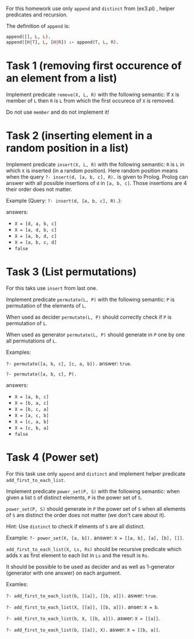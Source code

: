 For this homework use only `append` and `distinct` from (ex3.pl) , helper predicates and recursion.

The definition of `append` is:

```prolog
append([], L, L).
append([H|T], L, [H|R]) :- append(T, L, R).
```

# Task 1 (removing first occurence of an element from a list)

Implement predicate `remove(X, L, R)` with the following semantic: If `X` is member of `L` then `R` is `L` from which the first occurece of `X` is removed.

Do not use `member` and do not implement it!

# Task 2 (inserting element in a random position in a list)

Implement predicate `insert(X, L, R)` with the following semantic: `R` is `L` in which `X` is inserted (in a random position).
Here random position means when the  query `?- insert(d, [a, b, c], R).` is given to Prolog.
Prolog can answer with all possible insertions of `d` in `[a, b, c]`. Those insertions are 4 their order does not matter.

Example (Query: `?- insert(d, [a, b, c], R).`):

answers:

- `X = [d, a, b, c]` 
- `X = [a, d, b, c]`
- `X = [a, b, d, c]`
- `X = [a, b, c, d]`
- `false`

# Task 3 (List permutations)

For this taks use `insert` from last one.

Implement predicate `permutate(L, P)` with the following semantic: `P` is permutation of the elements of `L`.

When used as decider `permutate(L, P)` should correctly check if `P` is permutation of `L`.

When used as generator `permutate(L, P)` should generate in `P` one by one all permutations of `L`.

Examples:

`?- permutate([a, b, c], [c, a, b]).` answer: `true`.

`?- permutate([a, b, c], P).`

answers:

- `X = [a, b, c]`
- `X = [b, a, c]`
- `X = [b, c, a]`
- `X = [a, c, b]`
- `X = [c, a, b]`
- `X = [c, b, a]`
- `false`

# Task 4 (Power set)

For this task use only `append` and `distinct` and implement helper predicate `add_first_to_each_list`.

Implement predicate `power_set(P, S)` with the following semantic: when given a list `S` of distinct elements, `P` is the power set of `S`.

`power_set(P, S)` should generate in `P` the power set of `S` when all elements of `S` are distinct the order does not matter (we don't care about it).

Hint: Use `distinct` to check if elments of `S` are all distinct.

Example: `?- power_set(X, [a, b]).` answer: `X = [[a, b], [a], [b], []]`.

`add_first_to_each_list(X, Ls, Rs)` should be recursive predicate which adds `X` as first element to each list in `Ls` and the result is `Rs`.

It should be possible to be used as decider and as well as 1-generator (generator with one answer) on each argument.

Examles:

`?- add_first_to_each_list(b, [[a]], [[b, a]]).` aswer: `true`.

`?- add_first_to_each_list(X, [[a]], [[b, a]]).` anser: `X = b`.

`?- add_first_to_each_list(b, X, [[b, a]]).` aswer: `X = [[a]]`.

`?- add_first_to_each_list(b, [[a]], X).` aswer: `X = [[b, a]]`.
